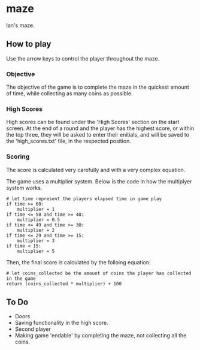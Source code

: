 # maze
Ian's maze.


## How to play
Use the arrow keys to control the player throughout the maze.

### Objective

The objective of the game is to complete the maze in the quickest amount of time, while collecting as many coins as possible.

### High Scores

High scores can be found under the 'High Scores' section on the start screen.
At the end of a round and the player has the highest score, or within the top three, they will be asked to enter their enitials, and will be saved to the 'high_scores.txt' file, in the respected position.

### Scoring

The score is calculated very carefully and with a very complex equation.

The game uses a multiplier system. Below is the code in how the multiplyer system works.

    # let time represent the players elapsed time in game play
    if time >= 60:
        multiplier = 1
    if time <= 50 and time >= 40:
        multiplier = 0.5
    if time <= 49 and time >= 30:
        multiplier = 2
    if time <= 29 and time >= 15:
        multiplier = 3
    if time < 15:
        multiplier = 5

Then, the final score is calculated by the folloing equation:

    # let coins_collected be the amount of coins the player has collected in the game
    return (coins_collected * multiplier) + 100


## To Do

* Doors
* Saving functionality in the high score.
* Second player
* Making game 'endable' by completing the maze, not collecting all the coins.
